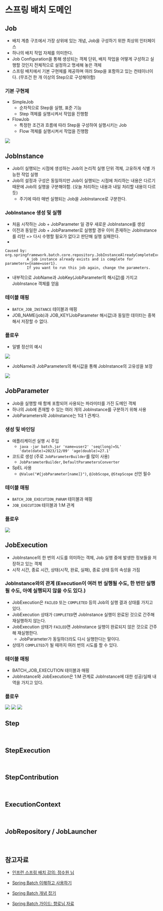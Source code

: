 # 스프링 배치 도메인

## Job

- 배치 계층 구조에서 가장 상위에 있는 개념, Job을 구성하기 위한 최상위 인터페이스
- 하나의 배치 작업 자체를 의미한다.
- Job Configuration을 통해 생성되는 객체 단위, 배치 작업을 어떻게 구성하고 실행할 것인지 전체적으로 설정하고 명세해 놓은 객체
- 스프링 배치에서 기본 구현체를 제공하며 여러 Step을 포함하고 있는 컨테이너이다. (무조건 한 개 이상의 Step으로 구성해야함)

### 기본 구현체

- SimpleJob
  - 순차적으로 Step을 실행, 표준 기능
  - Step 객체를 실행시켜서 작업을 진행함
- FlowJob
  - 특정한 조건과 흐름에 따라 Step을 구성하여 실행시키는 Job
  - Flow 객체를 실행시켜서 작업을 진행함

<img src="img/job/job1.png">

## JobInstance

- Job이 실행되는 시점에 생성하는 Job의 논리적 실행 단위 객체, 고유하게 식별 가능한 작업 실행
- Job의 설정과 구성은 동일하지만 Job이 실행되는 시점에 처리하는 내용은 다르기 때문에 Job의 실행을 구분해야함. (오늘 처리하는 내용과 내일 처리할 내용이 다르듯)
  - 주기에 따라 매번 실행되는 Job을 JobInstance로 구분한다.

### JobInstance 생성 및 실행

- 처음 시작하는 Job + JobParameter 일 경우 새로운 JobInstance를 생성
- 이전과 동일한 Job + JobParameter로 실행할 경우 이미 존재하는 JobInstance를 리턴 => 다시 수행할 필요가 없다고 판단해 실행 실패한다.
- 
```
Caused by: org.springframework.batch.core.repository.JobInstanceAlreadyCompleteException: 
          A job instance already exists and is complete for parameters={name=user1}.  
          If you want to run this job again, change the parameters.
```

- 내부적으로 JobName과 JobKey(JobParameter의 해시값)를 가지고 JobInstance 객체를 얻음

### 테이블 매핑

- `BATCH_JOB_INSTANCE` 테이블과 매핑
- JOB_NAME(job)과 JOB_KEY(JobParameter 해시값)과 동일한 데이터는 중복해서 저장할 수 없다.

### 플로우

- 일별 정산의 예시

<img src="img/job/jobInstance1.png">

- JobName과 JobParameters의 해시값을 통해 JobInstance의 고유성을 보장

<img src="img/job/jobInstance2.png">

## JobParameter

- Job을 실행할 때 함께 포함되어 사용되는 파라미터를 가진 도메인 객체
- 하나의 Job에 존재할 수 있는 여러 개의 JobInstance를 구분하기 위해 사용
- JobParameters와 JobInstance는 1대 1 관계다.

### 생성 및 바인딩

- 애플리케이션 실행 시 주입
  - `java -jar batch.jar 'name=user2' 'seq(long)=5L' 'date(date)=2023/12/09' 'age(double)=27.1'`
- 코드로 생성 (주로 `JobParameterBuilder`를 많이 사용)
  - `JobParameterBuilder`, `DefaultParametersConverter`
- SpEL 사용
  - `@Value("#{jobParameter[name]}")`, `@JobScope`, `@StepScope` 선언 필수

### 테이블 매핑

- `BATCH_JOB_EXECUTION_PARAM` 테이블과 매핑
- `JOB_EXECUTION` 테이블과 1:M 관계

### 플로우

<img src="img/job/jobParameters1.png">

## JobExecution

- JobInstance의 한 번의 시도를 의미하는 객체, Job 실행 중에 발생한 정보들을 저장하고 있는 객체
- 시작 시간, 종료 시간, 상태(시작, 완료, 실패), 종료 상태 등의 속성을 가짐

### JobInstance와의 관계 (Execution이 여러 번 실행될 수도, 한 번만 실행될 수도, 아예 실행되지 않을 수도 있다.)

- JobExecution은 `FAILED` 또는 `COMPLETED` 등의 Job의 실행 결과 상태를 가지고 있다.
- JobExecution 상태가 `COMPLETED`면 JobInstance 실행이 완료된 것으로 간주해 재실행하지 않는다.
- JobExecution 상태가 `FAILED`면 JobInstance 실행이 완료되지 않은 것으로 간주해 재실행한다.
  - JobParameter가 동일하더라도 다시 실행한다는 말이다.
- 상태가 `COMPLETED`가 될 때까지 여러 번의 시도를 할 수 있다.

### 테이블 매핑

- BATCH_JOB_EXECUTION 테이블과 매핑
- JobInstance와 JobExecution은 1:M 관계로 JobInstance에 대한 성공/실패 내역을 가지고 있다.

### 플로우

<img src="img/job/jobExecution1.png">
<img src="img/job/jobExecution2.png">
<img src="img/job/jobExecution3.png">

<br/>

## Step

<br/>

## StepExecution

<br/>

## StepContribution

<br/>

## ExecutionContext


<br/>

## JobRepository / JobLauncher

<br/>

## 참고자료

- [인프런 스프링 배치 강의: 정수원 님](https://www.inflearn.com/course/%EC%8A%A4%ED%94%84%EB%A7%81-%EB%B0%B0%EC%B9%98/dashboard)

- [Spring Batch 이해하고 사용하기](https://khj93.tistory.com/entry/Spring-Batch%EB%9E%80-%EC%9D%B4%ED%95%B4%ED%95%98%EA%B3%A0-%EC%82%AC%EC%9A%A9%ED%95%98%EA%B8%B0)

- [Spring Batch 개념 잡기](https://azderica.github.io/01-spring-batch/)

- [Spring Batch 가이드: 향로님 자료](https://jojoldu.tistory.com/324)

